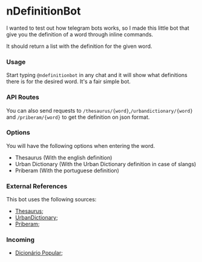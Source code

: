 # nDefinitionBot

I wanted to test out how telegram bots works, so I made this little bot that give you the definition of a word through inline commands.

It should return a list with the definition for the given word.

### Usage

Start typing `@ndefinitionbot` in any chat and it will show what definitions there is for the desired word. It's a fair simple bot.

### API Routes

You can also send requests to `/thesaurus/{word}`,`/urbandictionary/{word}` and `/priberam/{word}` to get the definition on json format. 

### Options
You will have the following options when entering the word.
 - Thesaurus (With the english definition)
 - Urban Dictionary (With the Urban Dictionary definition in case of slangs)
 - Priberam (With the portuguese definition)
 
### External References
This bot uses the following sources:
 - [Thesaurus](http://word.com);
 - [UrbanDictionary](http://urbandictionary.com);
 - [Priberam](https://dicionario.priberam.org);
 
 ### Incoming
 - [Dicionário Popular](https://www.dicionariopopular.com/);
